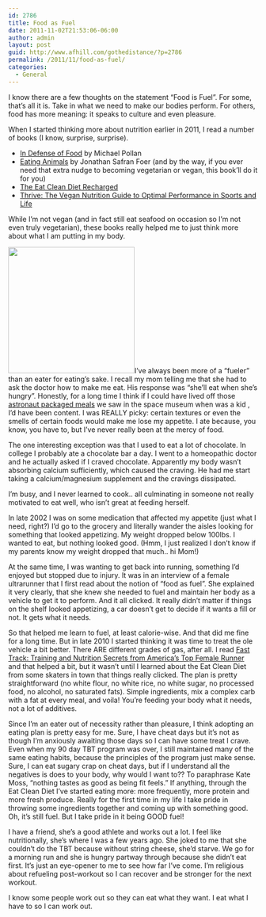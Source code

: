 ```yaml
---
id: 2786
title: Food as Fuel
date: 2011-11-02T21:53:06-06:00
author: admin
layout: post
guid: http://www.afhill.com/gothedistance/?p=2786
permalink: /2011/11/food-as-fuel/
categories:
  - General
---
```

I know there are a few thoughts on the statement &#8220;Food is Fuel&#8221;. For some, that&#8217;s all it is. Take in what we need to make our bodies perform. For others, food has more meaning: it speaks to culture and even pleasure. 

When I started thinking more about nutrition earlier in 2011, I read a number of books (I know, surprise, surprise). 

  * [In Defense of Food](http://www.amazon.com/Defense-Food-Eaters-Manifesto/dp/1594201455) by Michael Pollan
  * [Eating Animals](http://www.amazon.com/Eating-Animals-Jonathan-Safran-Foer/dp/0316069884) by Jonathan Safran Foer (and by the way, if you ever need that extra nudge to becoming vegetarian or vegan, this book&#8217;ll do it for you)
  * [The Eat Clean Diet Recharged](http://www.amazon.com/Eat-Clean-Diet-Recharged-Lasting-Better/dp/1552100677)
  * [Thrive: The Vegan Nutrition Guide to Optimal Performance in Sports and Life](http://www.amazon.com/Thrive-Nutrition-Optimal-Performance-Sports/dp/0738212547)

While I&#8217;m not vegan (and in fact still eat seafood on occasion so I&#8217;m not even truly vegetarian), these books really helped me to just think more about what I am putting in my body. 

[<img src="http://www.afhill.com/gothedistance/wp-content/uploads/2011/11/astronautfood.jpg" alt="" title="astronautfood" width="255" height="255" class="alignright size-full wp-image-2787" />](http://www.afhill.com/gothedistance/wp-content/uploads/2011/11/astronautfood.jpg)I&#8217;ve always been more of a &#8220;fueler&#8221; than an eater for eating&#8217;s sake. I recall my mom telling me that she had to ask the doctor how to make me eat. His response was &#8220;she&#8217;ll eat when she&#8217;s hungry&#8221;. Honestly, for a long time I think if I could have lived off those [astronaut packaged meals](http://www.astronautfoods.com) we saw in the space museum when was a kid , I&#8217;d have been content. I was REALLY picky: certain textures or even the smells of certain foods would make me lose my appetite. I ate because, you know, you have to, but I&#8217;ve never really been at the mercy of food. 

The one interesting exception was that I used to eat a lot of chocolate. In college I probably ate a chocolate bar a day. I went to a homeopathic doctor and he actually asked if I craved chocolate. Apparently my body wasn&#8217;t absorbing calcium sufficiently, which caused the craving. He had me start taking a calcium/magnesium supplement and the cravings dissipated. 

I&#8217;m busy, and I never learned to cook.. all culminating in someone not really motivated to eat well, who isn&#8217;t great at feeding herself. 

In late 2002 I was on some medication that affected my appetite (just what I need, right?) I&#8217;d go to the grocery and literally wander the aisles looking for something that looked appetizing. My weight dropped below 100lbs. I wanted to eat, but nothing looked good. (Hmm, I just realized I don&#8217;t know if my parents know my weight dropped that much.. hi Mom!) 

At the same time, I was wanting to get back into running, something I&#8217;d enjoyed but stopped due to injury. It was in an interview of a female ultrarunner that I first read about the notion of &#8220;food as fuel&#8221;. She explained it very clearly, that she knew she needed to fuel and maintain her body as a vehicle to get it to perform. And it all clicked. It really didn&#8217;t matter if things on the shelf looked appetizing, a car doesn&#8217;t get to decide if it wants a fill or not. It gets what it needs. 

So that helped me learn to fuel, at least calorie-wise. And that did me fine for a long time. But in late 2010 I started thinking it was time to treat the ole vehicle a bit better. There ARE different grades of gas, after all. I read [Fast Track: Training and Nutrition Secrets from America&#8217;s Top Female Runner](http://www.amazon.com/Fast-Track-Training-Nutrition-Americas/dp/1594860130) and that helped a bit, but it wasn&#8217;t until I learned about the Eat Clean Diet from some skaters in town that things really clicked. The plan is pretty straightforward (no white flour, no white rice, no white sugar, no processed food, no alcohol, no saturated fats). Simple ingredients, mix a complex carb with a fat at every meal, and voila! You&#8217;re feeding your body what it needs, not a lot of additives. 

Since I&#8217;m an eater out of necessity rather than pleasure, I think adopting an eating plan is pretty easy for me. Sure, I have cheat days but it&#8217;s not as though I&#8217;m anxiously awaiting those days so I can have some treat I crave. Even when my 90 day TBT program was over, I still maintained many of the same eating habits, because the principles of the program just make sense. Sure, I can eat sugary crap on cheat days, but if I understand all the negatives is does to your body, why would I want to?? To paraphrase Kate Moss, &#8220;nothing tastes as good as being fit feels.&#8221; If anything, through the Eat Clean Diet I&#8217;ve started eating more: more frequently, more protein and more fresh produce. Really for the first time in my life I take pride in throwing some ingredients together and coming up with something good. Oh, it&#8217;s still fuel. But I take pride in it being GOOD fuel! 

I have a friend, she&#8217;s a good athlete and works out a lot. I feel like nutritionally, she&#8217;s where I was a few years ago. She joked to me that she couldn&#8217;t do the TBT because without string cheese, she&#8217;d starve. We go for a morning run and she is hungry partway through because she didn&#8217;t eat first. It&#8217;s just an eye-opener to me to see how far I&#8217;ve come. I&#8217;m religious about refueling post-workout so I can recover and be stronger for the next workout. 

I know some people work out so they can eat what they want. I eat what I have to so I can work out.